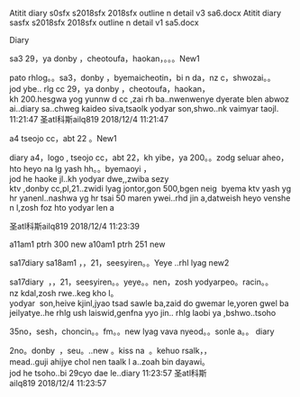 Atitit diary s0sfx s2018sfx 2018sfx outline n detail v3 sa6.docx
Atitit diary sasfx s2018sfx 2018sfx outline n detail v1 sa5.docx

Diary


sa3  29，ya donby ，cheotoufa，haokan，。。。New1 

pato rhlog。。sa3，donby ，byemaicheotin，bi n da，nz c，shwozai。。jod ybe..
rlg cc 29，ya donby ，cheotoufa，haokan，kh 200.hesgwa yog yunnw d cc ,zai rh ba..nwenwenye dyerate blen abwozai..diary sa..chweg kaideo siva,tsaolk yodyar son,shwo..nk vaimyar taojl.
11:21:47
圣atl科斯ailq819 2018/12/4 11:21:47

a4 tseojo cc，abt 22   。New1

diary a4，logo , tseojo cc，abt 22，kh yibe，ya 200。。zodg seluar aheo，hto heyo na lg yash hh。。byemaoyi ，jod he haoke jl..kh yodyar dwe,,zwiba sezy
ktv ,donby cc,pl,21..zwidi lyag jontor,gon 500,bgen neig  byema ktv yash yg hr yanenl..nashwa yg hr tsai 50 maren ywei..rhd jin a,datweish heyo venshen l,zosh foz hto yodyar len a

圣atl科斯ailq819 2018/12/4 11:23:39


a11am1	ptrh	300	new
a10am1	ptrh	251	new

sa17diary  sa18am1 ，，21，seesyiren。。Yeye ..rhl lyag new2

sa17diary  ，，21，seesyiren。。yeye。。nen，zosh yodyarpeo。racin。。nz kdal,zosh rwe..keg kho l。yodyar  son,heive kjinl,jyao tsad sawle ba,zaid do gwemar le,yoren gwel ba  jeilyatye..he rhlg ush laiswid,genfna yyo jin..
rhlg laobi ya ,bshwo..tsoho



35no，sesh，choncin。。fm。。new
lyag vava nyeod。。sonle a。。
diary 


2no。donby  ，seu。..new
。kiss na  。kehuo rsalk，，mead..guji ahijye chol nen taalk l a..zoah bin dayawi。jod he tsoho..bi 29cyo dae le..diary
11:23:57
圣atl科斯ailq819 2018/12/4 11:23:57

